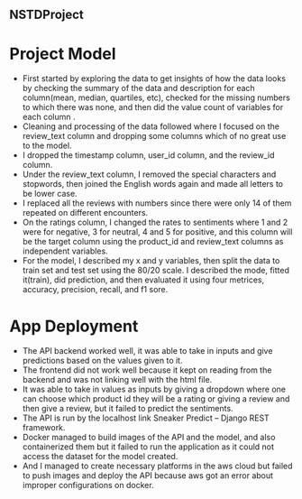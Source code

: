 ## NSTDProject
# Project Model
- First started by exploring the data to get insights of how the data looks by checking the summary of the data and description for each column(mean, median, quartiles, etc), checked for the missing numbers to which there was none, and then did the value count of variables for each column . 
- Cleaning and processing of the data followed where I focused on the review_text column and dropping some columns which of no great use to the model. 
- I dropped the timestamp column, user_id column, and the review_id column. 
- Under the review_text column, I removed the special characters and stopwords, then joined the English words again and made all letters to be lower case. 
- I replaced all the reviews with numbers since there were only 14 of them repeated on different encounters. 
- On the ratings column, I changed the rates to sentiments where 1 and 2 were for negative, 3 for neutral, 4 and 5 for positive, and this column will be the target column using the product_id and review_text columns as independent variables. 
- For the model, I described my x and y variables, then split the data to train set and test set using the 80/20 scale. I described the mode, fitted it(train), did prediction, and then evaluated it using four metrices, accuracy, precision, recall, and f1 sore. 

# App Deployment
- The API backend worked well, it was able to take in inputs and give predictions based on the values given to it. 
- The frontend did not work well because it kept on reading from the backend and was not linking well with the html file. 
- It was able to take in values as inputs by giving a dropdown where one can choose which product id they will be a rating or giving a review and then give a review, but it failed to predict the sentiments. 
- The API is run by the localhost link Sneaker Predict – Django REST framework.
- Docker managed to build images of the API and the model, and also containerized them but it failed to run the application as it could not access the dataset for the model created. 
- And I managed to create necessary platforms in the aws cloud but failed to push images and deploy the API because aws got an error about improper configurations on docker. 
